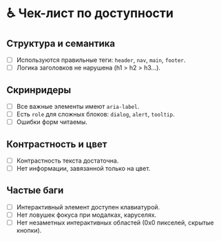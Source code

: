 # ♿ Чек-лист по доступности

## Структура и семантика
- [ ] Используются правильные теги: `header`, `nav`, `main`, `footer`.
- [ ] Логика заголовков не нарушена (h1 > h2 > h3...).

## Скринридеры
- [ ] Все важные элементы имеют `aria-label`.
- [ ] Есть `role` для сложных блоков: `dialog`, `alert`, `tooltip`.
- [ ] Ошибки форм читаемы.

## Контрастность и цвет
- [ ] Контрастность текста достаточна.
- [ ] Нет информации, завязанной только на цвет.

## Частые баги
- [ ] Интерактивный элемент доступен клавиатурой.
- [ ] Нет ловушек фокуса при модалках, каруселях.
- [ ] Нет незаметных интерактивных областей (0x0 пикселей, скрытые кнопки).

<!-- ## Навигация и фокус
- [ ] Четкий порядок фокуса по `Tab`.
- [ ] Фокус виден визуально.
- [ ] Фокус не заперт в неожиданных местах. -->

